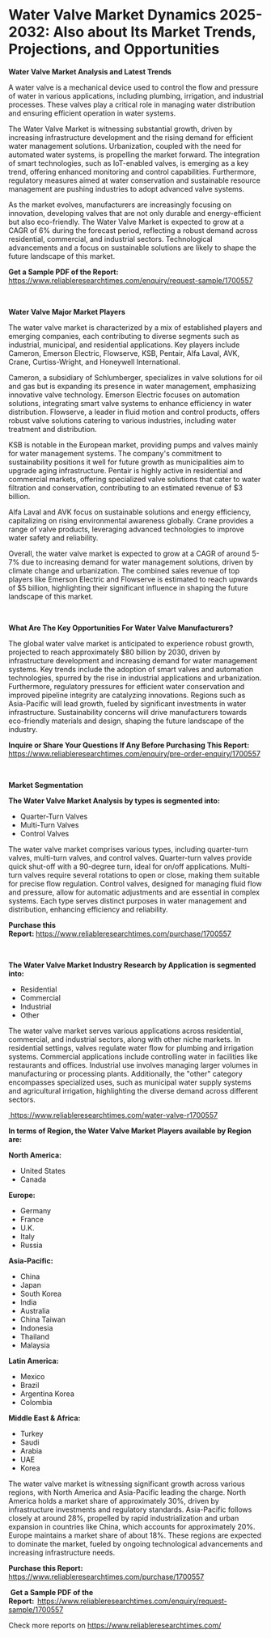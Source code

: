 <p><h1>Water Valve Market Dynamics 2025-2032: Also about Its Market Trends, Projections, and Opportunities</h1></p><p><strong>Water Valve Market Analysis and Latest Trends</strong></p>
<p><p>A water valve is a mechanical device used to control the flow and pressure of water in various applications, including plumbing, irrigation, and industrial processes. These valves play a critical role in managing water distribution and ensuring efficient operation in water systems.</p><p>The Water Valve Market is witnessing substantial growth, driven by increasing infrastructure development and the rising demand for efficient water management solutions. Urbanization, coupled with the need for automated water systems, is propelling the market forward. The integration of smart technologies, such as IoT-enabled valves, is emerging as a key trend, offering enhanced monitoring and control capabilities. Furthermore, regulatory measures aimed at water conservation and sustainable resource management are pushing industries to adopt advanced valve systems.</p><p>As the market evolves, manufacturers are increasingly focusing on innovation, developing valves that are not only durable and energy-efficient but also eco-friendly. The Water Valve Market is expected to grow at a CAGR of 6% during the forecast period, reflecting a robust demand across residential, commercial, and industrial sectors. Technological advancements and a focus on sustainable solutions are likely to shape the future landscape of this market.</p></p>
<p><strong>Get a Sample PDF of the Report:&nbsp;</strong> <a href="https://www.reliableresearchtimes.com/enquiry/request-sample/1700557?utm_campaign=2264&utm_medium=2&utm_source=Github&utm_content=ia&utm_term=27032025&utm_id=water-valve">https://www.reliableresearchtimes.com/enquiry/request-sample/1700557</a></p>
<p>&nbsp;</p>
<p><strong>Water Valve Major Market Players</strong></p>
<p><p>The water valve market is characterized by a mix of established players and emerging companies, each contributing to diverse segments such as industrial, municipal, and residential applications. Key players include Cameron, Emerson Electric, Flowserve, KSB, Pentair, Alfa Laval, AVK, Crane, Curtiss-Wright, and Honeywell International.</p><p>Cameron, a subsidiary of Schlumberger, specializes in valve solutions for oil and gas but is expanding its presence in water management, emphasizing innovative valve technology. Emerson Electric focuses on automation solutions, integrating smart valve systems to enhance efficiency in water distribution. Flowserve, a leader in fluid motion and control products, offers robust valve solutions catering to various industries, including water treatment and distribution.</p><p>KSB is notable in the European market, providing pumps and valves mainly for water management systems. The company's commitment to sustainability positions it well for future growth as municipalities aim to upgrade aging infrastructure. Pentair is highly active in residential and commercial markets, offering specialized valve solutions that cater to water filtration and conservation, contributing to an estimated revenue of $3 billion.</p><p>Alfa Laval and AVK focus on sustainable solutions and energy efficiency, capitalizing on rising environmental awareness globally. Crane provides a range of valve products, leveraging advanced technologies to improve water safety and reliability.</p><p>Overall, the water valve market is expected to grow at a CAGR of around 5-7% due to increasing demand for water management solutions, driven by climate change and urbanization. The combined sales revenue of top players like Emerson Electric and Flowserve is estimated to reach upwards of $5 billion, highlighting their significant influence in shaping the future landscape of this market.</p></p>
<p>&nbsp;</p>
<p><strong>What Are The Key Opportunities For Water Valve Manufacturers?</strong></p>
<p><p>The global water valve market is anticipated to experience robust growth, projected to reach approximately $80 billion by 2030, driven by infrastructure development and increasing demand for water management systems. Key trends include the adoption of smart valves and automation technologies, spurred by the rise in industrial applications and urbanization. Furthermore, regulatory pressures for efficient water conservation and improved pipeline integrity are catalyzing innovations. Regions such as Asia-Pacific will lead growth, fueled by significant investments in water infrastructure. Sustainability concerns will drive manufacturers towards eco-friendly materials and design, shaping the future landscape of the industry.</p></p>
<p><strong>Inquire or Share Your Questions If Any Before Purchasing This Report:</strong> <a href="https://www.reliableresearchtimes.com/enquiry/pre-order-enquiry/1700557?utm_campaign=2264&utm_medium=2&utm_source=Github&utm_content=ia&utm_term=27032025&utm_id=water-valve">https://www.reliableresearchtimes.com/enquiry/pre-order-enquiry/1700557</a></p>
<p>&nbsp;</p>
<p><strong>Market Segmentation</strong></p>
<p><strong>The Water Valve Market Analysis by types is segmented into:</strong></p>
<p><ul><li>Quarter-Turn Valves</li><li>Multi-Turn Valves</li><li>Control Valves</li></ul></p>
<p><p>The water valve market comprises various types, including quarter-turn valves, multi-turn valves, and control valves. Quarter-turn valves provide quick shut-off with a 90-degree turn, ideal for on/off applications. Multi-turn valves require several rotations to open or close, making them suitable for precise flow regulation. Control valves, designed for managing fluid flow and pressure, allow for automatic adjustments and are essential in complex systems. Each type serves distinct purposes in water management and distribution, enhancing efficiency and reliability.</p></p>
<p><strong>Purchase this Report:&nbsp;</strong><a href="https://www.reliableresearchtimes.com/purchase/1700557?utm_campaign=2264&utm_medium=2&utm_source=Github&utm_content=ia&utm_term=27032025&utm_id=water-valve">https://www.reliableresearchtimes.com/purchase/1700557</a></p>
<p>&nbsp;</p>
<p><strong>The Water Valve Market Industry Research by Application is segmented into:</strong></p>
<p><ul><li>Residential</li><li>Commercial</li><li>Industrial</li><li>Other</li></ul></p>
<p><p>The water valve market serves various applications across residential, commercial, and industrial sectors, along with other niche markets. In residential settings, valves regulate water flow for plumbing and irrigation systems. Commercial applications include controlling water in facilities like restaurants and offices. Industrial use involves managing larger volumes in manufacturing or processing plants. Additionally, the "other" category encompasses specialized uses, such as municipal water supply systems and agricultural irrigation, highlighting the diverse demand across different sectors.</p></p>
<p><a href="https://www.reliableresearchtimes.com/water-valve-r1700557?utm_campaign=2264&utm_medium=2&utm_source=Github&utm_content=ia&utm_term=27032025&utm_id=water-valve">&nbsp;https://www.reliableresearchtimes.com/water-valve-r1700557</a></p>
<p><strong>In terms of Region, the Water Valve Market Players available by Region are:</strong></p>
<p>
    <p> <strong> North America: </strong>
        <ul>
            <li>United States</li>
            <li>Canada</li>
        </ul>
        </p> 
    <p> <strong> Europe: </strong>
        <ul>
            <li>Germany</li>
            <li>France</li>
            <li>U.K.</li>
            <li>Italy</li>
            <li>Russia</li>
        </ul>
        </p> 
    <p> <strong> Asia-Pacific: </strong>
        <ul>
            <li>China</li>
            <li>Japan</li>
            <li>South Korea</li>
            <li>India</li>
            <li>Australia</li>
            <li>China Taiwan</li>
            <li>Indonesia</li>
            <li>Thailand</li>
            <li>Malaysia</li>
        </ul>
        </p> 
    <p> <strong> Latin America: </strong>
        <ul>
            <li>Mexico</li>
            <li>Brazil</li>
            <li>Argentina Korea</li>
            <li>Colombia</li>
        </ul>
        </p> 
    <p> <strong> Middle East & Africa: </strong>
        <ul>
            <li>Turkey</li>
            <li>Saudi</li>
            <li>Arabia</li>
            <li>UAE</li>
            <li>Korea</li>
        </ul>
    </p>
    </p>
<p><p>The water valve market is witnessing significant growth across various regions, with North America and Asia-Pacific leading the charge. North America holds a market share of approximately 30%, driven by infrastructure investments and regulatory standards. Asia-Pacific follows closely at around 28%, propelled by rapid industrialization and urban expansion in countries like China, which accounts for approximately 20%. Europe maintains a market share of about 18%. These regions are expected to dominate the market, fueled by ongoing technological advancements and increasing infrastructure needs.</p></p>
<p><strong>Purchase this Report: </strong><a href="https://www.reliableresearchtimes.com/purchase/1700557?utm_campaign=2264&utm_medium=2&utm_source=Github&utm_content=ia&utm_term=27032025&utm_id=water-valve">https://www.reliableresearchtimes.com/purchase/1700557</a></p>
<p>&nbsp;<strong>Get a Sample PDF of the Report:&nbsp;&nbsp;</strong><a href="https://www.reliableresearchtimes.com/enquiry/request-sample/1700557?utm_campaign=2264&utm_medium=2&utm_source=Github&utm_content=ia&utm_term=27032025&utm_id=water-valve">https://www.reliableresearchtimes.com/enquiry/request-sample/1700557</a></p>
<p><strong></strong></p>
<p>Check more reports on <a href="https://www.reliableresearchtimes.com/?utm_campaign=2264&utm_medium=2&utm_source=Github&utm_content=ia&utm_term=27032025&utm_id=water-valve">https://www.reliableresearchtimes.com/</a></p>